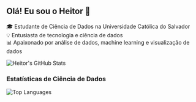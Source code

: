 ## Olá! Eu sou o Heitor 👋

🎓 Estudante de Ciência de Dados na Universidade Católica do Salvador  
💡 Entusiasta de tecnologia e ciência de dados  
📊 Apaixonado por análise de dados, machine learning e visualização de dados  

<div>
  <img src="https://github-readme-stats.vercel.app/api?username=uDevMiranda&theme=vue-dark&show_icons=true&hide_border=true&count_private=true" alt="Heitor's GitHub Stats">
</div>

### Estatísticas de Ciência de Dados

<div>
  <img src="https://github-readme-stats.vercel.app/api/top-langs/?username=uDevMiranda&layout=compact&theme=vue-dark&hide_border=true" alt="Top Languages">
</div>


